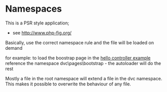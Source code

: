 # Namespaces

This is a PSR style application;
* see <a href="http://www.php-fig.org/" target="_blank">http://www.php-fig.org/</a>

Basically, use the correct namespace rule and the file will be loaded on demand

for example: to load the boostrap page in the [hello controller example](hello.md)
reference the namespace dvc\pages\bootstrap - the autoloader will do the rest

Mostly a file in the root namespace will extend a file in the dvc namespace.
This makes it possible to overwrite the behaviour of any file.

